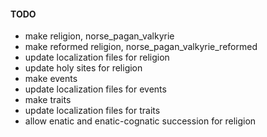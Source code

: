 #### TODO


+ make religion, norse_pagan_valkyrie
+ make reformed religion, norse_pagan_valkyrie_reformed
+ update localization files for religion
+ update holy sites for religion
+ make events
+ update localization files for events
+ make traits
+ update localization files for traits
+ allow enatic and enatic-cognatic succession for religion
